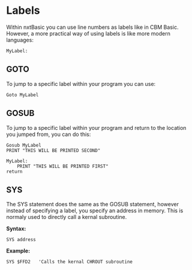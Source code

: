 # Labels

Within nxtBasic you can use line numbers as labels like in CBM Basic. However, a more practical way of using labels is like more modern languages:

    MyLabel:

## GOTO
    
To jump to a specific label within your program you can use:

    Goto MyLabel


## GOSUB
To jump to a specific label within your program and return to the location you jumped from, you can do this:

    Gosub MyLabel
    PRINT "THIS WILL BE PRINTED SECOND"
    
    MyLabel:
        PRINT "THIS WILL BE PRINTED FIRST"
    return
    
## SYS
The SYS statement does the same as the GOSUB statement, however instead of specifying a label, you specify an address in memory. This is normaly used to directly call a kernal subroutine.

**Syntax:**

    SYS address
    
**Example:**

    SYS $FFD2   'Calls the kernal CHROUT subroutine